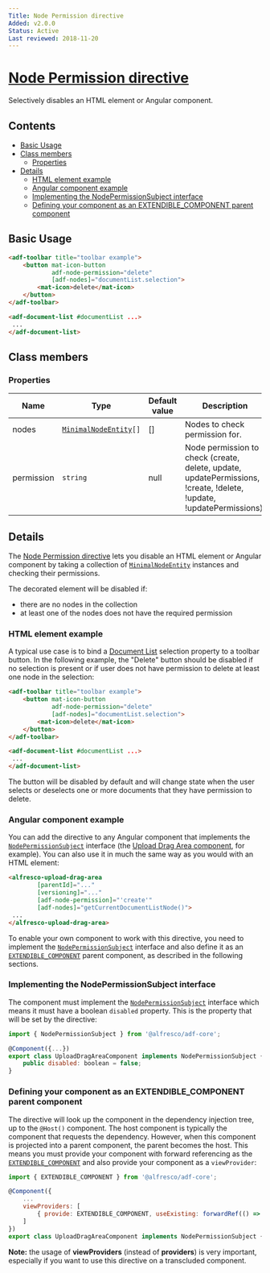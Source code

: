 ```yaml
---
Title: Node Permission directive
Added: v2.0.0
Status: Active
Last reviewed: 2018-11-20
---
```


# [Node Permission directive](../../lib/core/directives/node-permission.directive.ts "Defined in node-permission.directive.ts")

Selectively disables an HTML element or Angular component.

## Contents

-   [Basic Usage](#basic-usage)
-   [Class members](#class-members)
    -   [Properties](#properties)
-   [Details](#details)
    -   [HTML element example](#html-element-example)
    -   [Angular component example](#angular-component-example)
    -   [Implementing the NodePermissionSubject interface](#implementing-the-nodepermissionsubject-interface)
    -   [Defining your component as an EXTENDIBLE_COMPONENT parent component](#defining-your-component-as-an-extendible_component-parent-component)

## Basic Usage

```html
<adf-toolbar title="toolbar example">
    <button mat-icon-button
            adf-node-permission="delete"
            [adf-nodes]="documentList.selection">
        <mat-icon>delete</mat-icon>
    </button>
</adf-toolbar>

<adf-document-list #documentList ...>
 ...
</adf-document-list>
```

## Class members

### Properties

| Name | Type | Default value | Description |
| ---- | ---- | ------------- | ----------- |
| nodes | [`MinimalNodeEntity`](../content-services/document-library.model.md)`[]` | \[] | Nodes to check permission for. |
| permission | `string` | null | Node permission to check (create, delete, update, updatePermissions, !create, !delete, !update, !updatePermissions). |

## Details

The [Node Permission directive](../core/node-permission.directive.md) lets you disable an HTML element or Angular component
by taking a collection of [`MinimalNodeEntity`](../content-services/document-library.model.md) instances and checking their permissions.

The decorated element will be disabled if:

-   there are no nodes in the collection
-   at least one of the nodes does not have the required permission

### HTML element example

A typical use case is to bind a [Document List](../content-services/document-list.component.md)
selection property to a toolbar button. In the following example, the "Delete" button should
be disabled if no selection is present or if user does not have permission to delete at least one
node in the selection:

```html
<adf-toolbar title="toolbar example">
    <button mat-icon-button
            adf-node-permission="delete"
            [adf-nodes]="documentList.selection">
        <mat-icon>delete</mat-icon>
    </button>
</adf-toolbar>

<adf-document-list #documentList ...>
 ...
</adf-document-list>
```

The button will be disabled by default and will change state when the user selects or deselects
one or more documents that they have permission to delete.

### Angular component example

You can add the directive to any Angular component that implements the [`NodePermissionSubject`](../../lib/core/directives/node-permission.directive.ts)
interface (the [Upload Drag Area component](../content-services/upload-drag-area.component.md),
for example). You can also use it in much the same way as you would with an HTML element:

```html
<alfresco-upload-drag-area
        [parentId]="..."
        [versioning]="..."
        [adf-node-permission]="'create'"
        [adf-nodes]="getCurrentDocumentListNode()">
 ...
</alfresco-upload-drag-area>
```

To enable your own component to work with this directive, you need to implement the
[`NodePermissionSubject`](../../lib/core/directives/node-permission.directive.ts) interface and also define it as an
[`EXTENDIBLE_COMPONENT`](../../lib/core/interface/injection.tokens.ts)
parent component,
as described in the following sections.

### Implementing the NodePermissionSubject interface

The component must implement the [`NodePermissionSubject`](../../lib/core/directives/node-permission.directive.ts) interface which means it must have a
boolean `disabled` property. This is the property that will be set by the directive:

```js
import { NodePermissionSubject } from '@alfresco/adf-core';

@Component({...})
export class UploadDragAreaComponent implements NodePermissionSubject {
    public disabled: boolean = false;
}
```

### Defining your component as an EXTENDIBLE_COMPONENT parent component

The directive will look up the component in the dependency injection tree,
up to the `@Host()` component. The host component is typically the component that requests
the dependency. However, when this component is projected into a parent component, the
parent becomes the host. This means you must provide your component with forward referencing
as the
[`EXTENDIBLE_COMPONENT`](../../lib/core/interface/injection.tokens.ts)
and also provide your component as a `viewProvider`:

```js
import { EXTENDIBLE_COMPONENT } from '@alfresco/adf-core';

@Component({
    ...
    viewProviders: [
        { provide: EXTENDIBLE_COMPONENT, useExisting: forwardRef(() => UploadDragAreaComponent)}
    ]
})
export class UploadDragAreaComponent implements NodePermissionSubject { ... }
```

**Note:** the usage of **viewProviders** (instead of **providers**) is very important, especially
if you want to use this directive on a transcluded component.
